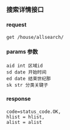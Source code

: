 
### 搜索详情接口

#### request

    get /house/allsearch/

#### params 参数

    aid int 区域id
    sd date 开始时间
    ed date 结束世纪那
    sk str 分类关键子

#### response

    code=status_code.OK,
    hlist = hlist,
    alist = alist

